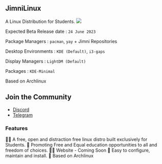 ## JimniLinux 
A Linux Distribution for Students.
![](https://komarev.com/ghpvc/?username=jimnilinux)


Expected Beta Release date : `24 June 2023`

Package Managers : `pacman`, `yay` + Jimni Repositories

Desktop Environments : `KDE (Default)`, `i3-gaps`

Display Managers : `LightDM (Default)`

Packages : `KDE-Minimal`

Based on Archlinux
## Join the Community
- [Discord](https://discord.gg/7Z8gf3kJXW)
- [Telegram](https://telegram.dog/jimnilinux)
### Features
🙋‍♀️ A free, open and distraction free linux distro built exclusively for Students.
🌈 Promoting Free and Equal education opportunities to all and freedom of choices.
👩‍💻 Website - Coming Soon
🍿 Easy to configure, maintain and install.
🧙 Based on Archlinux
